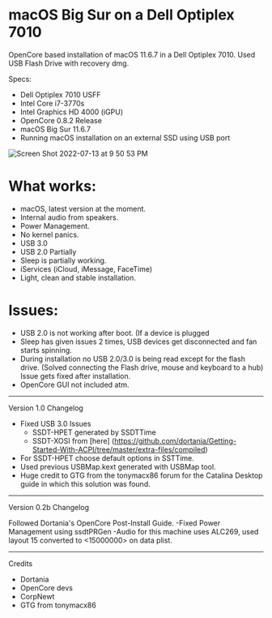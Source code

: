 # macOS Big Sur on a Dell Optiplex 7010

OpenCore based installation of macOS 11.6.7 in a Dell Optiplex 7010. Used USB Flash Drive with recovery dmg.

Specs:

- Dell Optiplex 7010 USFF
- Intel Core i7-3770s
- Intel Graphics HD 4000 (iGPU)
- OpenCore 0.8.2 Release
- macOS Big Sur 11.6.7
- Running macOS installation on an external SSD using USB port


![Screen Shot 2022-07-13 at 9 50 53 PM](https://user-images.githubusercontent.com/80563786/178921706-0d654ef4-737e-41db-bfa0-daeb869bd7d8.png)


# What works:
- macOS, latest version at the moment.
- Internal audio from speakers.
- Power Management.
- No kernel panics.
- USB 3.0
- USB 2.0 Partially
- Sleep is partially working.
- iServices (iCloud, iMessage, FaceTime)
- Light, clean and stable installation.

# Issues:
- USB 2.0 is not working after boot. (If a device is plugged 
- Sleep has given issues 2 times, USB devices get disconnected and fan starts spinning.
- During installation no USB 2.0/3.0 is being read except for the flash drive. (Solved connecting the Flash drive, mouse and keyboard to a hub) Issue gets fixed after installation.
- OpenCore GUI not included atm.

---------------
Version 1.0 Changelog
- Fixed USB 3.0 Issues
  - SSDT-HPET generated by SSDTTime
  - SSDT-XOSI from [here] (https://github.com/dortania/Getting-Started-With-ACPI/tree/master/extra-files/compiled)
- For SSDT-HPET choose default options in SSTTime.
- Used previous USBMap.kext generated with USBMap tool.
- Huge credit to GTG from the tonymacx86 forum for the Catalina Desktop guide in which this solution was found.

---------------
Version 0.2b Changelog

Followed Dortania's OpenCore Post-Install Guide.
-Fixed Power Management using ssdtPRGen
-Audio for this machine uses ALC269, used layout 15 converted to <15000000> on data plist.


--------------
Credits
- Dortania
- OpenCore devs
- CorpNewt
- GTG from tonymacx86
